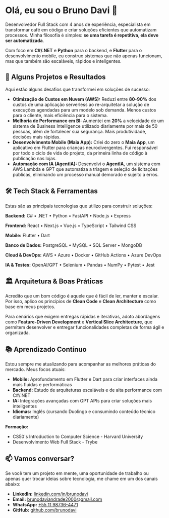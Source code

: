 # Olá, eu sou o Bruno Davi 👋

Desenvolvedor Full Stack com 4 anos de experiência, especialista em transformar café em código e criar soluções eficientes que automatizam processos. Minha filosofia é simples: **se uma tarefa é repetitiva, ela deve ser automatizada**.

Com foco em **C#/.NET** e **Python** para o backend, e **Flutter** para o desenvolvimento mobile, eu construo sistemas que não apenas funcionam, mas que também são escaláveis, rápidos e inteligentes.

## 🚀 Alguns Projetos e Resultados

Aqui estão alguns desafios que transformei em soluções de sucesso:

-   **Otimização de Custos em Nuvem (AWS):** Reduzi entre **80-90%** dos custos de uma aplicação serverless ao re-arquitetar a solução de execuções agendadas para um modelo sob demanda. Menos custos para o cliente, mais eficiência para o sistema.
-   **Melhoria de Performance em BI:** Aumentei em **20%** a velocidade de um sistema de Business Intelligence utilizado diariamente por mais de 50 pessoas, além de fortalecer sua segurança. Mais produtividade, decisões mais rápidas.
-   **Desenvolvimento Mobile (Maia App):** Criei do zero o **Maia App**, um aplicativo em Flutter para crianças neurodivergentes. Fui responsável por todo o ciclo de vida do projeto, da primeira linha de código à publicação nas lojas.
-   **Automação com IA (AgentIA):** Desenvolvi o **AgentIA**, um sistema com AWS Lambda e GPT que automatiza a triagem e seleção de licitações públicas, eliminando um processo manual demorado e sujeito a erros.

## 🛠️ Tech Stack & Ferramentas

Estas são as principais tecnologias que utilizo para construir soluções:

**Backend:** C# • .NET • Python • FastAPI • Node.js • Express

**Frontend:** React • Next.js • Vue.js • TypeScript • Tailwind CSS

**Mobile:** Flutter • Dart

**Banco de Dados:** PostgreSQL • MySQL • SQL Server • MongoDB

**Cloud & DevOps:** AWS • Azure • Docker • GitHub Actions • Azure DevOps

**IA & Testes:** OpenAI/GPT • Selenium • Pandas • NumPy • Pytest • Jest

## 🏛️ Arquitetura & Boas Práticas

Acredito que um bom código é aquele que é fácil de ler, manter e escalar. Por isso, aplico os princípios de **Clean Code** e **Clean Architecture** como base em meus projetos.

Para cenários que exigem entregas rápidas e iterativas, adoto abordagens como **Feature-Driven Development** e **Vertical Slice Architecture**, que permitem desenvolver e entregar funcionalidades completas de forma ágil e organizada.

## 📚 Aprendizado Contínuo

Estou sempre me atualizando para acompanhar as melhores práticas do mercado. Meus focos atuais:

- **Mobile:** Aprofundamento em Flutter e Dart para criar interfaces ainda mais fluidas e performáticas
- **Backend:** Estudo de arquiteturas escaláveis e de alta performance com C#/.NET
- **IA:** Integrações avançadas com GPT APIs para criar soluções mais inteligentes
- **Idiomas:** Inglês (cursando Duolingo e consumindo conteúdo técnico diariamente)

**Formação:**
- CS50's Introduction to Computer Science - Harvard University
- Desenvolvimento Web Full Stack - Trybe

## 📫 Vamos conversar?

Se você tem um projeto em mente, uma oportunidade de trabalho ou apenas quer trocar ideias sobre tecnologia, me chame em um dos canais abaixo:

- **LinkedIn:** [linkedin.com/in/brunodavi](https://www.linkedin.com/in/brunodavi)
- **Email:** [brunodaviandrade2000@gmail.com](mailto:brunodaviandrade2000@gmail.com)
- **WhatsApp:** [+55 11 98736-4471](https://wa.me/5511987364471)
- **GitHub:** [github.com/brunodavi](https://github.com/brunodavi)
